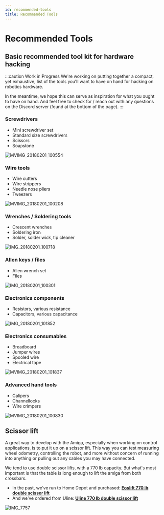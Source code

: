 ```yaml
---
id: recommended-tools
title: Recommended Tools
---
```

# Recommended Tools

## Basic recommended tool kit for hardware hacking

:::caution Work in Progress
We're working on putting together a compact, yet exhaustive, list
of
the tools you'll want to have on hand for hacking on robotics
hardware.

In the meantime, we hope this can serve as inspiration for what
you
ought to have on hand. And feel free to check for / reach out
with any questions on the Discord server (found at the bottom of
the page).
:::

### Screwdrivers

- Mini screwdriver set
- Standard size screwdrivers
- Scissors
- Soapstone

![MVIMG_20180201_100554](https://user-images.githubusercontent.com/11846963/189427734-63e88424-1b6c-46ee-804a-f98d183697b3.jpg)

### Wire tools

- Wire cutters
- Wire strippers
- Needle nose pliers
- Tweezers

![MVIMG_20180201_100208](https://user-images.githubusercontent.com/11846963/189427748-daa34d14-f0f4-4ed1-840e-5b70f002d3e1.jpg)

### Wrenches / Soldering tools

- Crescent wrenches
- Soldering iron
- Solder, solder wick, tip cleaner

![IMG_20180201_100718](https://user-images.githubusercontent.com/11846963/189427767-0a73f02d-6668-4ba4-88ad-47ff9b8b92e8.jpg)

### Allen keys / files

- Allen wrench set
- Files

![IMG_20180201_100301](https://user-images.githubusercontent.com/11846963/189427779-2d1d3f05-324d-47d3-b15f-11bda7fe9601.jpg)

### Electronics components

- Resistors, various resistance
- Capacitors, various capacitance

![IMG_20180201_101852](https://user-images.githubusercontent.com/11846963/189427794-ede93258-5609-4466-a95d-4340bf1ab1c4.jpg)

### Electronics consumables

- Breadboard
- Jumper wires
- Spooled wire
- Electrical tape

![MVIMG_20180201_101837](https://user-images.githubusercontent.com/11846963/189427833-605922b8-4e2b-4e8e-b14f-c32dbea87946.jpg)

### Advanced hand tools

- Calipers
- Channellocks
- Wire crimpers

![MVIMG_20180201_100830](https://user-images.githubusercontent.com/11846963/189427815-8fd9e59a-ddff-4129-bfb7-5764bc1a5885.jpg)

## Scissor lift

A great way to develop with the Amiga, especially when working on
control applications, is to put it up on a scissor lift.
This way you can test measuring wheel odometry, controlling the
robot, and more without concern of running into anything or
pulling out any cables you may have connected.

We tend to use double scissor lifts, with a 770 lb capacity.
But what's most important is that the table is long enough to
lift the amiga from both crossbars.

- In the past, we've run to Home Depot and purchased: [**Eoslift 770 lb double scissor lift**](https://www.homedepot.com/p/Eoslift-Industrial-Grade-Heavy-Duty-TAD35-Manual-Double-Scissor-Lift-Table-Cart-770-lbs-Cap-20-5-in-x-39-7in-Swivel-Casters-TAD35/301884311
)
- And we've ordered from Uline: [**Uline 770 lb double scissor lift**](
<https://www.uline.com/Product/Detail/H-1784/Lift-Tables/Uline-Manual-Lift-Table-Double-Scissor-770-lb-36-x-20>)

![IMG_7757](https://user-images.githubusercontent.com/53625197/201174553-ea75745c-4a0e-47b6-8d62-bf94760e97b5.JPG)
